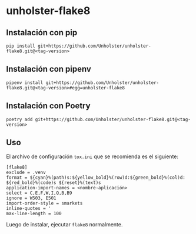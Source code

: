 # unholster-flake8

## Instalación con pip

`pip install git+https://github.com/Unholster/unholster-flake8.git@<tag-version>`

## Instalación con pipenv

`pipenv install git+https://github.com/Unholster/unholster-flake8.git@<tag-version>#egg=unholster-flake8`

## Instalación con Poetry

`poetry add git+https://github.com/Unholster/unholster-flake8.git@<tag-version>`

## Uso

El archivo de configuración `tox.ini` que se recomienda es el siguiente:
```
[flake8]
exclude = .venv
format = ${cyan}%(path)s:${yellow_bold}%(row)d:${green_bold}%(col)d: ${red_bold}%(code)s ${reset}%(text)s
application-import-names = <nombre-aplicación>
select = C,E,F,W,I,Q,B,B9
ignore = W503, E501
import-order-style = smarkets
inline-quotes = '
max-line-length = 100
```

Luego de instalar, ejecutar `flake8` normalmente.
